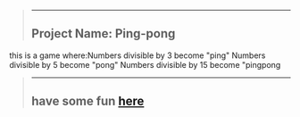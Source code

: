 >---
>Project Name: Ping-pong
>---

this is a game where:Numbers divisible by 3 become "ping"
Numbers divisible by 5 become "pong"
Numbers divisible by 15 become "pingpong
>---
>have some fun [here](https://github.com/markkariuki/pingpong)
>---

